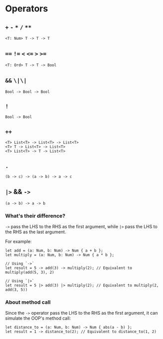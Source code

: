 # Operators

## `+` `-` `*` `/` `**`

`<T: Num> T -> T -> T`

## `==` `!=` `<` `<=` `>` `>=`

`<T: Ord> T -> T -> Bool`

## `&&` `\|\|`

`Bool -> Bool -> Bool`

## `!`

`Bool -> Bool`

## `++`

`<T> List<T> -> List<T> -> List<T>`  
`<T> T -> List<T> -> List<T>`  
`<T> List<T> -> T -> List<T>`

## `.`

`(b -> c) -> (a -> b) -> a -> c`

## `|>` && `->`

`(a -> b) -> a -> b`

### What's their difference?

`->` pass the LHS to the RHS as the first argument, while `|>` pass the LHS to the RHS as the last argument.

For example:

```
let add = (a: Num, b: Num) -> Num { a + b };
let multiply = (a: Num, b: Num) -> Num { a * b };

// Using `->`
let result = 5 -> add(3) -> multiply(2); // Equivalent to multiply(add(5, 3), 2)

// Using `|>`
let result = 5 |> add(3) |> multiply(2); // Equivalent to multiply(2, add(3, 5))

```

### About method call

Since the `->` operator pass the LHS to the RHS as the first argument, it can simulate the OOP's method call:

```
let distance_to = (a: Num, b: Num) -> Num { abs(a - b) };
let result = 1 -> distance_to(2); // Equivalent to distance_to(1, 2)
```